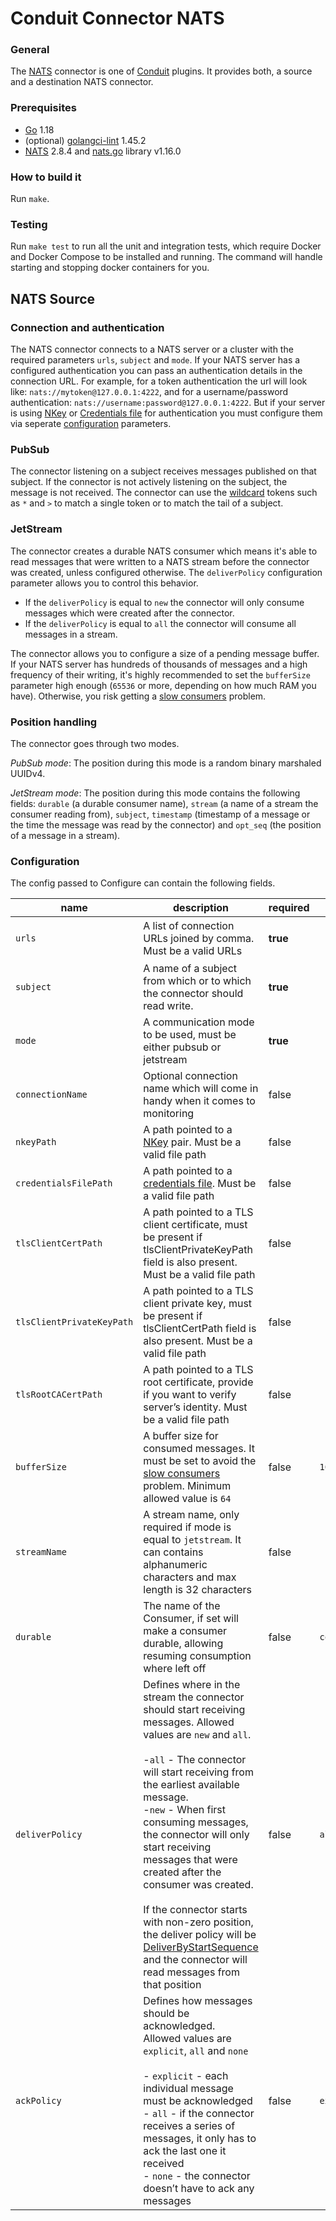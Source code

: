 # Conduit Connector NATS

### General

The [NATS](https://nats.io/) connector is one of [Conduit](https://github.com/ConduitIO/conduit) plugins. It provides both, a source and a destination NATS connector.

### Prerequisites

- [Go](https://go.dev/) 1.18
- (optional) [golangci-lint](https://github.com/golangci/golangci-lint) 1.45.2
- [NATS](https://nats.io/download/) 2.8.4 and [nats.go](https://github.com/nats-io/nats.go) library v1.16.0

### How to build it

Run `make`.

### Testing

Run `make test` to run all the unit and integration tests, which require Docker and Docker Compose to be installed and running. The command will handle starting and stopping docker containers for you.

## NATS Source

### Connection and authentication

The NATS connector connects to a NATS server or a cluster with the required parameters `urls`, `subject` and `mode`. If your NATS server has a configured authentication you can pass an authentication details in the connection URL. For example, for a token authentication the url will look like: `nats://mytoken@127.0.0.1:4222`, and for a username/password authentication: `nats://username:password@127.0.0.1:4222`. But if your server is using [NKey](https://docs.nats.io/using-nats/developer/connecting/nkey) or [Credentials file](https://docs.nats.io/using-nats/developer/connecting/creds) for authentication you must configure them via seperate [configuration](#configuration) parameters.

### PubSub

The connector listening on a subject receives messages published on that subject. If the connector is not actively listening on the subject, the message is not received. The connector can use the [wildcard](https://docs.nats.io/nats-concepts/subjects#wildcards) tokens such as `*` and `>` to match a single token or to match the tail of a subject.

### JetStream

The connector creates a durable NATS consumer which means it's able to read messages that were written to a NATS stream before the connector was created, unless configured otherwise. The `deliverPolicy` configuration parameter allows you to control this behavior.

- If the `deliverPolicy` is equal to `new` the connector will only consume messages which were created after the connector.
- If the `deliverPolicy` is equal to `all` the connector will consume all messages in a stream.

The connector allows you to configure a size of a pending message buffer. If your NATS server has hundreds of thousands of messages and a high frequency of their writing, it's highly recommended to set the `bufferSize` parameter high enough (`65536` or more, depending on how much RAM you have). Otherwise, you risk getting a [slow consumers](https://docs.nats.io/running-a-nats-service/nats_admin/slow_consumers) problem.

### Position handling

The connector goes through two modes.

_PubSub mode_: The position during this mode is a random binary marshaled UUIDv4.

_JetStream mode_: The position during this mode contains the following fields: `durable` (a durable consumer name), `stream` (a name of a stream the consumer reading from), `subject`, `timestamp` (timestamp of a message or the time the message was read by the connector) and `opt_seq` (the position of a message in a stream).

### Configuration

The config passed to Configure can contain the following fields.

| name                      | description                                                                                                                                                                                                                                                                                                                                                                                                                                                                                                                                                                                          | required | default                 | examples                                                                                                                                                               |
| ------------------------- | ---------------------------------------------------------------------------------------------------------------------------------------------------------------------------------------------------------------------------------------------------------------------------------------------------------------------------------------------------------------------------------------------------------------------------------------------------------------------------------------------------------------------------------------------------------------------------------------------------- | -------- | ----------------------- | ---------------------------------------------------------------------------------------------------------------------------------------------------------------------- |
| `urls`                    | A list of connection URLs joined by comma. Must be a valid URLs                                                                                                                                                                                                                                                                                                                                                                                                                                                                                                                                      | **true**     |                         | `nats://127.0.0.1:1222`<br />`nats://127.0.0.1:1222,nats://127.0.0.1:1223,nats://127.0.0.1:1224`<br />`nats://myname:password@127.0.0.1:4222`<br />`nats://mytoken@127.0.0.1:4222` |
| `subject`                 | A name of a subject from which or to which the connector should read write.                                                                                                                                                                                                                                                                                                                                                                                                                                                                                                                          | **true**     |                         |                                                                                                                                                                        |
| `mode`                    | A communication mode to be used, must be either pubsub or jetstream                                                                                                                                                                                                                                                                                                                                                                                                                                                                                                                                  | **true**     |
| `connectionName`          | Optional connection name which will come in handy when it comes to monitoring                                                                                                                                                                                                                                                                                                                                                                                                                                                                                                                        | false    |                         |
| `nkeyPath`                | A path pointed to a [NKey](https://docs.nats.io/using-nats/developer/connecting/nkey) pair. Must be a valid file path                                                                                                                                                                                                                                                                                                                                                                                                                                                                                | false    |                         |
| `credentialsFilePath`     | A path pointed to a [credentials file](https://docs.nats.io/using-nats/developer/connecting/creds). Must be a valid file path                                                                                                                                                                                                                                                                                                                                                                                                                                                                        | false    |                         |
| `tlsClientCertPath`       | A path pointed to a TLS client certificate, must be present if tlsClientPrivateKeyPath field is also present. Must be a valid file path                                                                                                                                                                                                                                                                                                                                                                                                                                                              | false    |                         |
| `tlsClientPrivateKeyPath` | A path pointed to a TLS client private key, must be present if tlsClientCertPath field is also present. Must be a valid file path                                                                                                                                                                                                                                                                                                                                                                                                                                                                    | false    |                         |
| `tlsRootCACertPath`       | A path pointed to a TLS root certificate, provide if you want to verify server’s identity. Must be a valid file path                                                                                                                                                                                                                                                                                                                                                                                                                                                                                 | false    |                         |
| `bufferSize`              | A buffer size for consumed messages. It must be set to avoid the [slow consumers](https://docs.nats.io/running-a-nats-service/nats_admin/slow_consumers) problem. Minimum allowed value is `64`                                                                                                                                                                                                                                                                                                                                                                                                      | false    | `1024`                  |
| `streamName`              | A stream name, only required if mode is equal to `jetstream`. It can contains alphanumeric characters and max length is 32 characters                                                                                                                                                                                                                                                                                                                                                                                                                                                                | false    |                         |
| `durable`                 | The name of the Consumer, if set will make a consumer durable, allowing resuming consumption where left off                                                                                                                                                                                                                                                                                                                                                                                                                                                                                          | false    | `conduit_push_consumer` |
| `deliverPolicy`           | Defines where in the stream the connector should start receiving messages. Allowed values are `new` and `all`.<br /><br />-`all` - The connector will start receiving from the earliest available message.<br />-`new` - When first consuming messages, the connector will only start receiving messages that were created after the consumer was created.<br /><br />If the connector starts with non-zero position, the deliver policy will be [DeliverByStartSequence](https://docs.nats.io/nats-concepts/jetstream/consumers#deliverbystartsequence) and the connector will read messages from that position | false    | `all`                   |
| `ackPolicy`               | Defines how messages should be acknowledged.<br />Allowed values are `explicit`, `all` and `none`<br /><br />- `explicit` - each individual message must be acknowledged<br />- `all` - if the connector receives a series of messages, it only has to ack the last one it received<br />- `none` - the connector doesn’t have to ack any messages                                                                                                                                                                                                                                                         | false    | `explicit`              |

